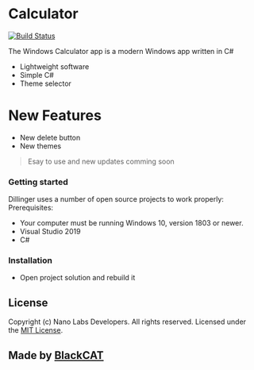 # Calculator

[![Build Status](https://travis-ci.org/joemccann/dillinger.svg?branch=master)](https://travis-ci.org/joemccann/dillinger)

The Windows Calculator app is a modern Windows app written in C#

  - Lightweight software
  - Simple C#
  - Theme selector

# New Features
  - New delete button
  - New themes

> Esay to use and new updates comming soon

### Getting started

Dillinger uses a number of open source projects to work properly:
Prerequisites:
* Your computer must be running Windows 10, version 1803 or newer.
* Visual Studio 2019
* C#

### Installation

* Open project solution and rebuild it

License
----
Copyright (c) Nano Labs Developers. All rights reserved.
Licensed under the [MIT License](https://github.com/Nano-Labs-Developers/Calculator/blob/master/LICENSE).

## Made by [BlackCAT]()
